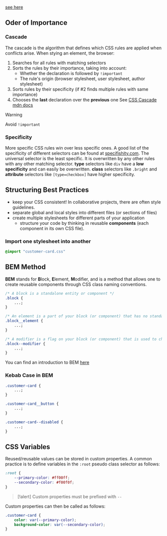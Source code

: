 [see here](https://github.com/neuefische/bo-web-23-4/blob/main/sessions/css-structure/css-structure.md)

## Oder of Importance
### Cascade
The cascade is the algorithm that defines which CSS rules are applied when conflicts arise.
When stying an element, the browser:
1. Searches for all rules with matching selectors
2. Sorts the rules by their importance, taking into account:
	- Whether the declaration is followed by `!important`
	- The rule's origin (browser stylesheet, user stylesheet, author stylesheet)
3. Sorts rules by their specificity (if #2 finds multiple rules with same importance)
4. Chooses the __last__ declaration over the __previous__ one
See [CSS Cascade mdn docs](https://developer.mozilla.org/en-US/docs/Web/CSS/Cascade)

> [!warning] 
> Avoid `!important`

### Specificity
More specific CSS rules win over less specific ones.
A good list of the specificity of different selectors can be found at [specifishity.com](https://specifishity.com/).
The universal selector is the least specific. It is overwritten by any other rules with any other matching selector.
__type__ selectors like `div` have a __low specificity__ and can easily be overwritten.
__class__ selectors like `.bright` and __attribute__ selectors like `[type=checkbox]` have higher specificity.

## Structuring Best Practices
- keep your CSS consistent! In collaborative projects, there are often style guidelines.
- separate global and local styles into different files (or sections of files)
- create multiple stylesheets for different parts of your application
	- structure your code by thinking in reusable __components__ (each component in its own CSS file).
### Import one stylesheet into another
```css
@import "customer-card.css"
```

## BEM Method
__BEM__ stands for **B**lock, **E**lement, **M**odifier, and is a method that allows one to create reusable components through CSS class naming conventions.
```css
/* A block is a standalone entity or component */
.block {
	...;
}

/* An element is a part of your block (or component) that has no standalone meaning. */
.block__element {
	...;
}

/* A modifier is a flag on your block (or component) that is used to change its appearance or behavior, e.g. disabled, checked, bright, etc. */
.block--modifier {
	...;
}
```
You can find an introduction to BEM [here](http://getbem.com/introduction/)

### Kebab Case in BEM
```css
.customer-card {
	...;
}

.customer-card__button {
	...;
}

.customer-card--disabled {
	...;
}
```

## CSS Variables
Reused/reusable values can be stored in custom properties.
A common practice is to define variables in the `:root` pseudo class selector as follows:
```css
:root {
	--primary-color: #ff00ff;
	--secondary-color: #f00f0f;
}
```

> [!alert] Custom properties must be prefixed with `--`

Custom properties can then be called as follows:
```css
.customer-card {
	color: var(--primary-color);
	background-color: var(--secondary-color);
}
```